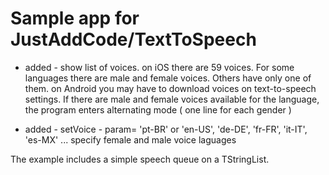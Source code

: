# Sample app for JustAddCode/TextToSpeech

- added - show list of voices.
    on iOS there are 59 voices. For some languages there are male and female voices. Others have only one of them.
    on Android you may have to download voices on text-to-speech settings.
    If there are male and female voices available for the language, the program enters alternating mode ( one line for each gender )
    
 - added - setVoice - param= 'pt-BR' or 'en-US', 'de-DE', 'fr-FR', 'it-IT', 'es-MX' ... 
   specify female and male voice laguages 
  
 The example includes a simple speech queue on a TStringList. 
 
 
 
 
  
